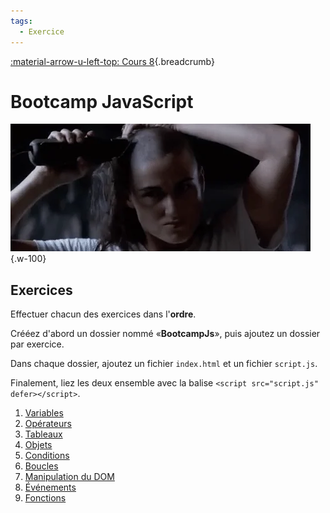 ```yaml
---
tags:
  - Exercice
---
```


[:material-arrow-u-left-top: Cours 8](../cours08.md){.breadcrumb}

# Bootcamp JavaScript

![](../assets/images/gijane.webp){.w-100}

## Exercices

Effectuer chacun des exercices dans l'**ordre**.

Crééez d'abord un dossier nommé «**BootcampJs**», puis ajoutez un dossier par exercice.

Dans chaque dossier, ajoutez un fichier `index.html` et un fichier `script.js`.

Finalement, liez les deux ensemble avec la balise  `<script src="script.js" defer></script>`.

1. [Variables](./js-bootcamp-variables.md)
1. [Opérateurs](./js-bootcamp-operateurs.md)
1. [Tableaux](./js-bootcamp-tableaux.md)
1. [Objets](./js-bootcamp-objets.md)
1. [Conditions](./js-bootcamp-conditions.md)
1. [Boucles](./js-bootcamp-boucles.md)
1. [Manipulation du DOM](./js-bootcamp-dom.md)
1. [Événements](./js-bootcamp-evenements.md)
1. [Fonctions](./js-bootcamp-fonctions.md)
